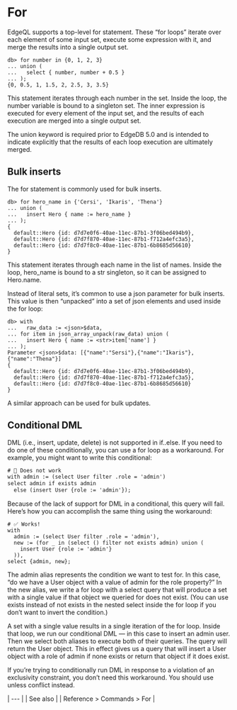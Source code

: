 # For

EdgeQL supports a top-level for statement. These “for loops” iterate over each element of some input set, execute some expression with it, and merge the results into a single output set.

```edgeql-repl
db> for number in {0, 1, 2, 3}
... union (
...   select { number, number + 0.5 }
... );
{0, 0.5, 1, 1.5, 2, 2.5, 3, 3.5}
```

This statement iterates through each number in the set. Inside the loop, the number variable is bound to a singleton set. The inner expression is executed for every element of the input set, and the results of each execution are merged into a single output set.

The union keyword is required prior to EdgeDB 5.0 and is intended to indicate explicitly that the results of each loop execution are ultimately merged.

## Bulk inserts

The for statement is commonly used for bulk inserts.

```edgeql-repl
db> for hero_name in {'Cersi', 'Ikaris', 'Thena'}
... union (
...   insert Hero { name := hero_name }
... );
{
  default::Hero {id: d7d7e0f6-40ae-11ec-87b1-3f06bed494b9},
  default::Hero {id: d7d7f870-40ae-11ec-87b1-f712a4efc3a5},
  default::Hero {id: d7d7f8c0-40ae-11ec-87b1-6b8685d56610}
}
```

This statement iterates through each name in the list of names. Inside the loop, hero_name is bound to a str singleton, so it can be assigned to Hero.name.

Instead of literal sets, it’s common to use a json parameter for bulk inserts. This value is then “unpacked” into a set of json elements and used inside the for loop:

```edgeql-repl
db> with
...   raw_data := <json>$data,
... for item in json_array_unpack(raw_data) union (
...   insert Hero { name := <str>item['name'] }
... );
Parameter <json>$data: [{"name":"Sersi"},{"name":"Ikaris"},{"name":"Thena"}]
{
  default::Hero {id: d7d7e0f6-40ae-11ec-87b1-3f06bed494b9},
  default::Hero {id: d7d7f870-40ae-11ec-87b1-f712a4efc3a5},
  default::Hero {id: d7d7f8c0-40ae-11ec-87b1-6b8685d56610}
}
```

A similar approach can be used for bulk updates.

## Conditional DML

DML (i.e., insert, update, delete) is not supported in if..else. If you need to do one of these conditionally, you can use a for loop as a workaround. For example, you might want to write this conditional:

```default
# 🚫 Does not work
with admin := (select User filter .role = 'admin')
select admin if exists admin
  else (insert User {role := 'admin'});
```

Because of the lack of support for DML in a conditional, this query will fail. Here’s how you can accomplish the same thing using the workaround:

```edgeql
# ✅ Works!
with
  admin := (select User filter .role = 'admin'),
  new := (for _ in (select () filter not exists admin) union (
    insert User {role := 'admin'}
  )),
select {admin, new};
```

The admin alias represents the condition we want to test for. In this case, “do we have a User object with a value of admin for the role property?” In the new alias, we write a for loop with a select query that will produce a set with a single value if that object we queried for does not exist. (You can use exists instead of not exists in the nested select inside the for loop if you don’t want to invert the condition.)

A set with a single value results in a single iteration of the for loop. Inside that loop, we run our conditional DML — in this case to insert an admin user. Then we select both aliases to execute both of their queries. The query will return the User object. This in effect gives us a query that will insert a User object with a role of admin if none exists or return that object if it does exist.

If you’re trying to conditionally run DML in response to a violation of an exclusivity constraint, you don’t need this workaround. You should use unless conflict instead.

| --- |
| See also |
| Reference > Commands > For |

